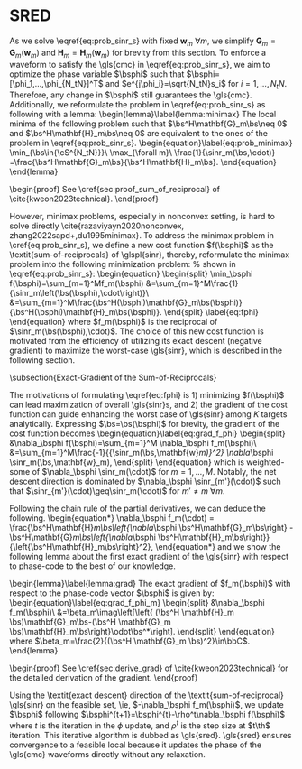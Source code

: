 # SRED
As we solve \eqref{eq:prob_sinr_s} with fixed $\mathbf{w}_m\ \forall m$, we simplify $\mathbf{G}_m=\mathbf{G}_m(\mathbf{w}_m)$ and $\mathbf{H}_m=\mathbf{H}_m(\mathbf{w}_m)$ for brevity from this section.
To enforce a waveform to satisfy the \gls{cmc} in \eqref{eq:prob_sinr_s}, we aim to optimize the phase variable $\bsphi$ such that $\bsphi=[\phi_1,...,\phi_{N_tN}]^T$ and $e^{j\phi_i}=\sqrt{N_tN}s_i$ for $i=1,...,N_tN$. Therefore, any change in $\bsphi$ still guarantees the \gls{cmc}. Additionally, we reformulate the problem in \eqref{eq:prob_sinr_s} as following with a lemma:
\begin{lemma}\label{lemma:minimax}
    The local minima of the following problem such that $\bs^H\mathbf{G}_m\bs\neq 0$ and $\bs^H\mathbf{H}_m\bs\neq 0$ are equivalent to the ones of the problem in \eqref{eq:prob_sinr_s}.
    \begin{equation}\label{eq:prob_minimax}
        \min_{\bs\in{\cS^{N_tN}}}\ \max_{\forall m}\ \frac{1}{\sinr_m(\bs,\cdot)}
        =\frac{\bs^H\mathbf{G}_m\bs}{\bs^H\mathbf{H}_m\bs}.
    \end{equation}
\end{lemma}

\begin{proof}
    See \cref{sec:proof_sum_of_reciprocal} of \cite{kweon2023technical}.
\end{proof}

However, minimax problems, especially in nonconvex setting, is hard to solve directly \cite{razaviyayn2020nonconvex, zhang2022sapd+,du1995minimax}. To address the minimax problem in \cref{eq:prob_sinr_s}, we define a new cost function $f(\bsphi)$ as the \textit{sum-of-reciprocals} of \glspl{sinr}, thereby, reformulate the minimax problem into the following minimization problem:
% shown in \eqref{eq:prob_sinr_s}:
\begin{equation}
\begin{split}
    \min_\bsphi f(\bsphi)=\sum_{m=1}^Mf_m(\bsphi)
    &=\sum_{m=1}^M\frac{1}{\sinr_m\left(\bs(\bsphi),\cdot\right)}\\
    &=\sum_{m=1}^M\frac{\bs^H(\bsphi)\mathbf{G}_m\bs(\bsphi)}
    {\bs^H(\bsphi)\mathbf{H}_m\bs(\bsphi)}.
\end{split}
\label{eq:fphi}   
\end{equation}
where $f_m(\bsphi)$ is the reciprocal of $\sinr_m(\bs(\bsphi),\cdot)$. The choice of this new cost function is motivated from the efficiency of utilizing its exact descent (negative gradient) to maximize the worst-case \gls{sinr}, which is described in the following section.

\subsection{Exact-Gradient of the Sum-of-Reciprocals}

The motivations of formulating \eqref{eq:fphi} is 1) minimizing $f(\bsphi)$ can lead maximization of overall \gls{sinr}s, and 2) the gradient of the cost function can guide enhancing the worst case of \gls{sinr} among $K$ targets analytically. Expressing $\bs=\bs(\bsphi)$ for brevity, the gradient of the cost function becomes 
\begin{equation}\label{eq:grad_f_phi}
\begin{split}
    &\nabla_\bsphi f(\bsphi)=\sum_{m=1}^M \nabla_\bsphi f_m(\bsphi)\\
    &=\sum_{m=1}^M\frac{-1}{\{\sinr_m(\bs,\mathbf{w}_m)\}^2}
    \nabla_\bsphi \sinr_m(\bs,\mathbf{w}_m),
\end{split}
\end{equation}
which is weighted-some of $\nabla_\bsphi \sinr_m(\cdot)$ for $m=1,...,M$. Notably, the net descent direction is dominated by $\nabla_\bsphi \sinr_{m'}(\cdot)$ such that $\sinr_{m'}(\cdot)\geq\sinr_m(\cdot)$ for $m'\neq m\ \forall m$. 

Following the chain rule of the partial derivatives, we can deduce the following.
\begin{equation*}
    \nabla_\bsphi f_m(\cdot) = 
    \frac{\bs^H\mathbf{H}_m\bs\left\{\nabla_\bsphi \bs^H\mathbf{G}_m\bs\right\}
    - \bs^H\mathbf{G}_m\bs\left\{\nabla_\bsphi \bs^H\mathbf{H}_m\bs\right\}}
    {\left\{\bs^H\mathbf{H}_m\bs\right\}^2},
\end{equation*}
and we show the following lemma about the first exact gradient of the \gls{sinr} with respect to phase-code to the best of our knowledge.

\begin{lemma}\label{lemma:grad}
    The exact gradient of $f_m(\bsphi)$ with respect to the phase-code vector $\bsphi$ is given by:
    \begin{equation}\label{eq:grad_f_phi_m}
    \begin{split}
        &\nabla_\bsphi f_m(\bsphi)\\
        &=\beta_m\imag\left[\left\{
        (\bs^H \mathbf{H}_m \bs)\mathbf{G}_m\bs-(\bs^H \mathbf{G}_m \bs)\mathbf{H}_m\bs\right\}\odot\bs^*\right].
    \end{split}
    \end{equation}
    where $\beta_m=\frac{2}{(\bs^H \mathbf{G}_m \bs)^2}\in\bbC$.
\end{lemma}

\begin{proof}
    See \cref{sec:derive_grad} of \cite{kweon2023technical} for the detailed derivation of the gradient.
\end{proof}

Using the \textit{exact descent} direction of the \textit{sum-of-reciprocal} \gls{sinr} on the feasible set, \ie, $-\nabla_\bsphi f_m(\bsphi)$, we update $\bsphi$ following $\bsphi^{t+1}=\bsphi^{t}-\rho^t\nabla_\bsphi f(\bsphi)$ where $t$ is the iteration in the $\phi$ update, and $\rho^t$ is the step size at $t\th$ iteration. This iterative algorithm is dubbed as \gls{sred}. \gls{sred} ensures convergence to a feasible local because it updates the phase of the \gls{cmc} waveforms directly without any relaxation. 
